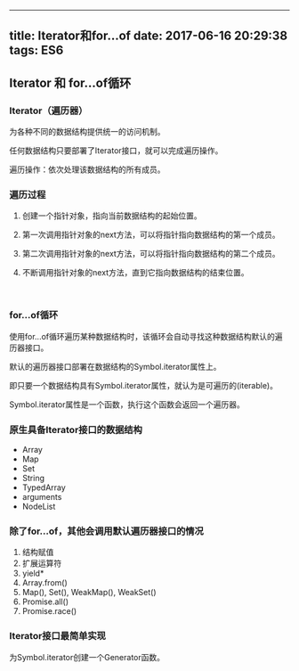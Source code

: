 
---
title: Iterator和for...of
date: 2017-06-16 20:29:38
tags: ES6
---



## Iterator 和 for...of循环

### Iterator（遍历器）

为各种不同的数据结构提供统一的访问机制。

任何数据结构只要部署了Iterator接口，就可以完成遍历操作。

遍历操作：依次处理该数据结构的所有成员。

<!--more-->


### 遍历过程

1. 创建一个指针对象，指向当前数据结构的起始位置。

2. 第一次调用指针对象的next方法，可以将指针指向数据结构的第一个成员。

3. 第二次调用指针对象的next方法，可以将指针指向数据结构的第二个成员。

4. 不断调用指针对象的next方法，直到它指向数据结构的结束位置。

   ​

### for...of循环

使用for...of循环遍历某种数据结构时，该循环会自动寻找这种数据结构默认的遍历器接口。

默认的遍历器接口部署在数据结构的Symbol.iterator属性上。

即只要一个数据结构具有Symbol.iterator属性，就认为是可遍历的(iterable)。

Symbol.iterator属性是一个函数，执行这个函数会返回一个遍历器。



### 原生具备Iterator接口的数据结构

* Array
* Map
* Set
* String
* TypedArray
* arguments
* NodeList



### 除了for...of，其他会调用默认遍历器接口的情况

1. 结构赋值
2. 扩展运算符
3. yield*
4. Array.from()
5. Map(), Set(), WeakMap(), WeakSet()
6. Promise.all()
7. Promise.race()



### Iterator接口最简单实现

为Symbol.iterator创建一个Generator函数。